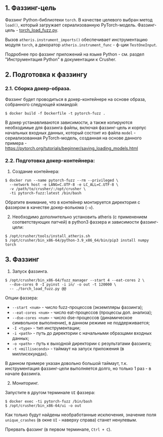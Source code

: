 ## 1. Фаззинг-цель

Фаззинг Python-библиотеки `torch`.
В качестве целевого выбран метод `load()`, который загружает сериализованную PyTorch-модель.
Фаззинг-цель - [torch_load_fuzz.py](torch_load_fuzz.py).

Вызов `atheris.instrument_imports()` обеспечивает инструментацию модуля `torch`, а декоратор `atheris.instrument_func` - ф-ции `TestOneInput`.

Подробнее про фаззинг приложений на языке Python - см. раздел "Инструментация Python" в документации к Crusher.

## 2. Подготовка к фаззингу

### 2.1. Сборка докер-образа.

Фаззинг будет проводиться в докер-контейнере на основе образа, собранного следующей командой:
```shell
$ docker build -f Dockerfile -t pytorch-fuzz .
```

В докер устанавливаются зависимости, а также копируются необходимые для фаззинга файлы, включая фаззинг-цель и корпус начальных входных данных, который состоит из файла `model` - сериализованная PyTorch-модель, созданная на основе данного примера - https://pytorch.org/tutorials/beginner/saving_loading_models.html

### 2.2. Подготовка докер-контейнера:

1. Создание контейнера:
```shell
$ docker run --name pytorch-fuzz --rm --privileged \
  --network host -e LANG=C.UTF-8 -e LC_ALL=C.UTF-8 \
  -v /path/to/crusher/:/opt/crusher \
  -ti pytorch-fuzz:latest /bin/bash
```

Обратите внимание, что в контейнер монтируется директория с фаззером в качестве докер-вольюма (`-v`).


2. Необходимо дополнительно установить atheris (с применением соответствующих патчей) в python3 фаззера и зависимости фаззинг-цели:
```shell
$ /opt/crusher/tools/install_atheris.sh
$ /opt/crusher/bin_x86-64/python-3.9_x86_64/bin/pip3 install numpy torch
```

## 3. Фаззинг

1. Запуск фаззинга.

```shell
$ /opt/crusher/bin_x86-64/fuzz_manager --start 4 --eat-cores 2 \
  --dse-cores 0 -I pyinst -i in/ -o out -t 120000 \
  -- ./torch_load_fuzz.py @@
```

Опции фаззера:

* `--start <num>` - число fuzz-процессов (экземпляры фаззинга);
* `--eat-cores <num>` - число eat-процессов (процессы доп. анализа);
* `--dse-cores <num>` - число dse-процессов (динамическое символьное выполнение), в данном режиме не поддерживается;
* `-I <type>` - тип инструментации;
* `-i <path>` - путь до директории с начальными образцами входных данных;
* `-o <path>` - путь к выходной директории с результатами фаззинга;
* `-t <milliseconds>` - таймаут на запуск приложения (в миллисекундах).

В данном примере указан довольно большой таймаут, т.к. инструментация фаззинг-цели выполняется долго, но только 1 раз - в начале фаззинга.

2. Мониторинг.

Запустите в другом терминале `UI` фаззера:
```shell
$ docker exec -ti pytorch-fuzz /bin/bash
$ /opt/crusher/bin_x86-64/ui -o out
```

Как только будут найдены необработанные исключения, значение поля `unique_crashes` (в окне `UI` - наверху справа) станет ненулевым.

Прервать фаззинг (в первом терминале, `Ctrl + С`).
